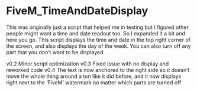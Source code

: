 # FiveM_TimeAndDateDisplay
This was originally just a script that helped me in testing but I figured other people might want a time and date readout too. So I expanded it a bit and here you go. This script displays the time and date in the top right corner of the screen, and also displays the day of the week. You can also turn off any part that you don’t want to be displayed.

v0.2 Minor script optimization
v0.3 Fixed issue with no display and reworked code
v0.4 The text is now anchored to the right side so it doesn’t move the whole thing around a ton like it did before, and it now displays right next to the ‘FiveM’ watermark no matter which parts are turned off
